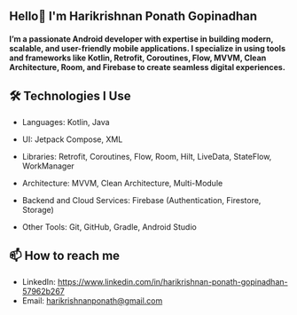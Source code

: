 Hello👋 I'm Harikrishnan Ponath Gopinadhan
----------------------------------------
#### I’m a passionate Android developer with expertise in building modern, scalable, and user-friendly mobile applications. I specialize in using tools and frameworks like Kotlin, Retrofit, Coroutines, Flow, MVVM, Clean Architecture, Room, and Firebase to create seamless digital experiences.


🛠️ Technologies I Use
----------------------------------------
- Languages: Kotlin, Java

- UI: Jetpack Compose, XML

- Libraries: Retrofit, Coroutines, Flow, Room, Hilt, LiveData, StateFlow, WorkManager

- Architecture: MVVM, Clean Architecture, Multi-Module

- Backend and Cloud Services: Firebase (Authentication, Firestore, Storage)

- Other Tools: Git, GitHub, Gradle, Android Studio

 ## 📫 How to reach me

* LinkedIn: https://www.linkedin.com/in/harikrishnan-ponath-gopinadhan-57962b267
* Email: harikrishnanponath@gmail.com
